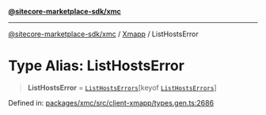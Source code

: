 [**@sitecore-marketplace-sdk/xmc**](../../../../README.md)

***

[@sitecore-marketplace-sdk/xmc](../../../../README.md) / [Xmapp](../README.md) / ListHostsError

# Type Alias: ListHostsError

> **ListHostsError** = [`ListHostsErrors`](ListHostsErrors.md)\[keyof [`ListHostsErrors`](ListHostsErrors.md)\]

Defined in: [packages/xmc/src/client-xmapp/types.gen.ts:2686](https://github.com/Sitecore/marketplace-sdk/blob/e3ec55ede335ad59ac5875d32f0d68c50e7bc899/packages/xmc/src/client-xmapp/types.gen.ts#L2686)
